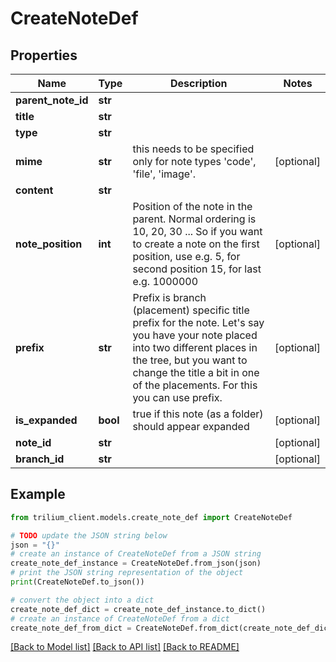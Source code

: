 # CreateNoteDef


## Properties

Name | Type | Description | Notes
------------ | ------------- | ------------- | -------------
**parent_note_id** | **str** |  | 
**title** | **str** |  | 
**type** | **str** |  | 
**mime** | **str** | this needs to be specified only for note types &#39;code&#39;, &#39;file&#39;, &#39;image&#39;. | [optional] 
**content** | **str** |  | 
**note_position** | **int** | Position of the note in the parent. Normal ordering is 10, 20, 30 ...  So if you want to create a note on the first position, use e.g. 5, for second position 15, for last e.g. 1000000  | [optional] 
**prefix** | **str** | Prefix is branch (placement) specific title prefix for the note.  Let&#39;s say you have your note placed into two different places in the tree,  but you want to change the title a bit in one of the placements. For this you can use prefix.  | [optional] 
**is_expanded** | **bool** | true if this note (as a folder) should appear expanded | [optional] 
**note_id** | **str** |  | [optional] 
**branch_id** | **str** |  | [optional] 

## Example

```python
from trilium_client.models.create_note_def import CreateNoteDef

# TODO update the JSON string below
json = "{}"
# create an instance of CreateNoteDef from a JSON string
create_note_def_instance = CreateNoteDef.from_json(json)
# print the JSON string representation of the object
print(CreateNoteDef.to_json())

# convert the object into a dict
create_note_def_dict = create_note_def_instance.to_dict()
# create an instance of CreateNoteDef from a dict
create_note_def_from_dict = CreateNoteDef.from_dict(create_note_def_dict)
```
[[Back to Model list]](../README.md#documentation-for-models) [[Back to API list]](../README.md#documentation-for-api-endpoints) [[Back to README]](../README.md)


